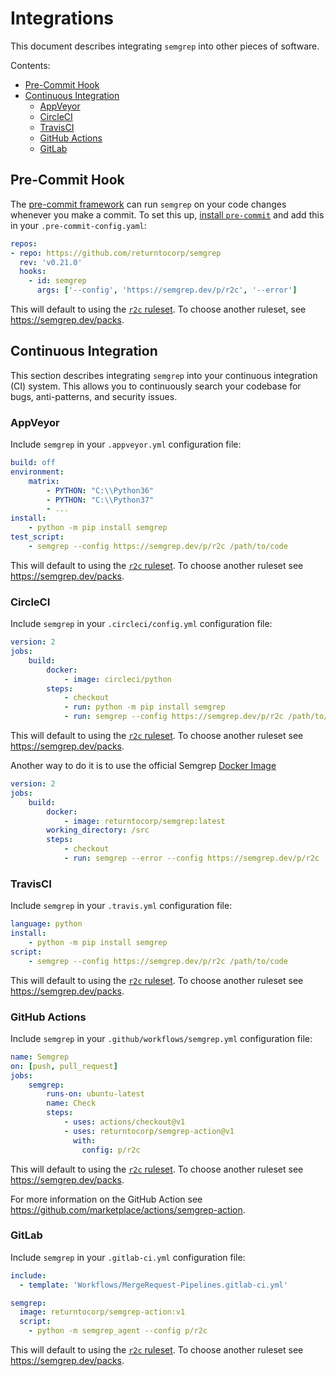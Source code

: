 # Integrations

This document describes integrating `semgrep` into other pieces of software.

Contents:

* [Pre-Commit Hook](#pre-commit-hook)
* [Continuous Integration](#continuous-integration)
  * [AppVeyor](#appveyor)
  * [CircleCI](#circleci)
  * [TravisCI](#travisci)
  * [GitHub Actions](#github-actions)
  * [GitLab](#gitlab)

## Pre-Commit Hook

The [pre-commit framework](https://pre-commit.com)
can run `semgrep` on your code changes
whenever you make a commit.
To set this up,
[install `pre-commit`](https://pre-commit.com/#install)
and add this in your `.pre-commit-config.yaml`:

```yaml
repos:
- repo: https://github.com/returntocorp/semgrep
  rev: 'v0.21.0'
  hooks:
    - id: semgrep
      args: ['--config', 'https://semgrep.dev/p/r2c', '--error']
```

This will default to using the [`r2c` ruleset](https://semgrep.dev/p/r2c).
To choose another ruleset, see https://semgrep.dev/packs.

## Continuous Integration

This section describes integrating `semgrep` into your continuous integration
(CI) system. This allows you to continuously search your codebase for bugs,
anti-patterns, and security issues.

### AppVeyor

Include `semgrep` in your `.appveyor.yml` configuration file:

```yaml
build: off
environment:
    matrix:
        - PYTHON: "C:\\Python36"
        - PYTHON: "C:\\Python37"
        - ...
install:
    - python -m pip install semgrep
test_script:
    - semgrep --config https://semgrep.dev/p/r2c /path/to/code
```

This will default to using the [`r2c` ruleset](https://semgrep.dev/p/r2c).
To choose another ruleset see https://semgrep.dev/packs.

### CircleCI

Include `semgrep` in your `.circleci/config.yml` configuration file:

```yaml
version: 2
jobs:
    build:
        docker:
            - image: circleci/python
        steps:
            - checkout
            - run: python -m pip install semgrep
            - run: semgrep --config https://semgrep.dev/p/r2c /path/to/code
```

This will default to using the [`r2c` ruleset](https://semgrep.dev/p/r2c).
To choose another ruleset see https://semgrep.dev/packs.

Another way to do it is to use the official Semgrep [Docker Image](https://hub.docker.com/r/returntocorp/semgrep)

```yaml
version: 2
jobs:
    build:
        docker:
            - image: returntocorp/semgrep:latest
        working_directory: /src
        steps:
            - checkout
            - run: semgrep --error --config https://semgrep.dev/p/r2c .
```


### TravisCI

Include `semgrep` in your `.travis.yml` configuration file:

```yaml
language: python
install:
    - python -m pip install semgrep
script:
    - semgrep --config https://semgrep.dev/p/r2c /path/to/code
```

This will default to using the [`r2c` ruleset](https://semgrep.dev/p/r2c).
To choose another ruleset see https://semgrep.dev/packs.

### GitHub Actions

Include `semgrep` in your `.github/workflows/semgrep.yml` configuration file:

```yaml
name: Semgrep
on: [push, pull_request]
jobs:
    semgrep:
        runs-on: ubuntu-latest
        name: Check
        steps:
            - uses: actions/checkout@v1
            - uses: returntocorp/semgrep-action@v1
              with:
                config: p/r2c
```

This will default to using the [`r2c` ruleset](https://semgrep.dev/p/r2c).
To choose another ruleset see https://semgrep.dev/packs.

For more information on the GitHub Action see https://github.com/marketplace/actions/semgrep-action.

### GitLab

Include `semgrep` in your `.gitlab-ci.yml` configuration file:

```yaml
include:
  - template: 'Workflows/MergeRequest-Pipelines.gitlab-ci.yml'

semgrep:
  image: returntocorp/semgrep-action:v1
  script:
    - python -m semgrep_agent --config p/r2c
```

This will default to using the [`r2c` ruleset](https://semgrep.dev/p/r2c).
To choose another ruleset see https://semgrep.dev/packs.
